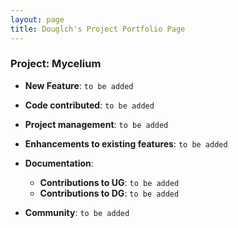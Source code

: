 ```yaml
---
layout: page
title: Douglch's Project Portfolio Page
---
```


### Project: Mycelium

* **New Feature**: `to be added`

* **Code contributed**: `to be added`

* **Project management**: `to be added`

* **Enhancements to existing features**: `to be added`

* **Documentation**:
  * **Contributions to UG**: `to be added`
  * **Contributions to DG**: `to be added`

* **Community**: `to be added`
